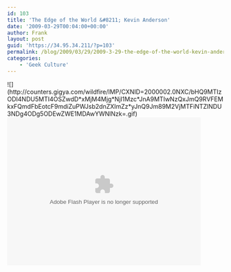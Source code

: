 ```yaml
---
id: 103
title: 'The Edge of the World &#8211; Kevin Anderson'
date: '2009-03-29T00:04:00+00:00'
author: Frank
layout: post
guid: 'https://34.95.34.211/?p=103'
permalink: /blog/2009/03/29/2009-3-29-the-edge-of-the-world-kevin-anderson-html/
categories:
    - 'Geek Culture'
---
```


<div src="v5">![](http://counters.gigya.com/wildfire/IMP/CXNID=2000002.0NXC/bHQ9MTIzODI4NDU5MTI4OSZwdD*xMjM4Mjg*NjI1Mzc*JnA9MTIwNzQxJmQ9RVFEMkxFQmdFbEotcF9mdiZuPWJsb2dnZXImZz*yJnQ9Jm89M2VjMTFiNTZlNDU3NDg4ODg5ODEwZWE1MDAwYWNlNzk=.gif)<object classid="clsid:D27CDB6E-AE6D-11cf-96B8-444553540000" codebase="http://fpdownload.macromedia.com/get/flashplayer/current/swflash.cab" height="344" id="playerLoader" width="450"><param name="movie" value="http://farm.sproutbuilder.com/load/EQD2LEBgElJ-p_fv.swf"></param><param name="quality" value="best"></param><param name="allowScriptAccess" value="always"></param><param name="allowFullScreen" value="true"></param><param name="wmode" value="transparent"></param><embed align="middle" allowfullscreen="true" allowscriptaccess="always" height="344" loop="false" name="playerLoader" play="true" pluginspage="http://www.adobe.com/go/getflashplayer" quality="best" src="http://farm.sproutbuilder.com/load/EQD2LEBgElJ-p_fv.swf" type="application/x-shockwave-flash" width="450" wmode="transparent"></embed></object></div>